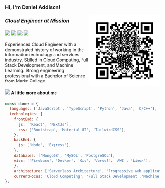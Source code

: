 <h3 align'left'> Hi, I'm Daniel Addison!</h3>

<img align='right' src="./github_qrcode.gif" width="230">

<h3 align='left'><em>Cloud Engineer at <a href="https://www.missioncloud.com/">Mission
</a>
</em></h3>

<h3> <a align='left' href="https://twitter.com/codeda9"><img src="https://img.shields.io/badge/codeda9%20-%231DA1F2.svg?&style=for-the-badge&logo=Twitter&logoColor=white"/></a>
<a align='left' href="https://www.linkedin.com/in/danieladdsn/"><img src="https://img.shields.io/badge/linkedin%20-%230077B5.svg?&style=for-the-badge&logo=linkedin&logoColor=white"/></a>
<a align='left' href="medium.com/@danieladdsn"><img src="https://img.shields.io/badge/medium-%231DA1A2.svg?&style=for-the-badge&logo=medium&logoColor=black"/></a>
<a align='left' href="https://danieladdsn.com"><img src ="https://img.shields.io/badge/danieladdsn.com-%23316192.svg?&style=for-the-badge&logo=&logoColor=white"/></a> </h3>

<p align="left">
Experienced Cloud Engineer with a demonstrated history of working in the information technology and services industry. Skilled in Cloud Computing, Full Stack Development, and Machine Learning. Strong engineering professional with a Bachelor of Science from Marist College.
</p>

#### <img src="https://media.giphy.com/media/VgCDAzcKvsR6OM0uWg/giphy.gif" width="25"> A little more about me

```JavaScript
const danny = {
  languages: ['JavaScript', 'TypeScript', 'Python', 'Java', 'C/C++'],
  technologies: {
    frontEnd: {
      js: ['React', 'NextJs'],
      css: ['Bootstrap', 'Material-UI', 'TailwindCSS'],
    },
    backEnd: {
      js: ['Node', 'Express'],
    },
    databases: ['MongoDB', 'MySQL', 'PostgreSQL'],
    misc: ['Firebase', 'Docker', 'Git', 'Vercel', 'AWS', 'Linux'],
    },
    architecture: ['Serverless Architecture', 'Progressive web applications', 'Single page applications'],
    currentFocus: 'Cloud Computing', 'Full Stack Development','Machine Learning'
};
```
